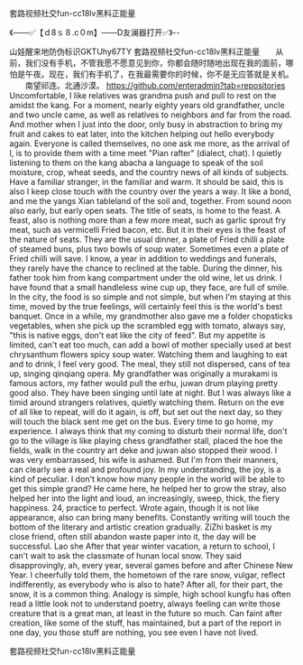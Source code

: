 套路视频社交fun-cc18lv黑料正能量

《——✅【ｄ8ｓ８.c０m】——D友澜器打开✅》--

山娃醒来地防伪标识GKTUhy67TY
套路视频社交fun-cc18lv黑料正能量　　从前，我们没有手机，不管我愿不愿意见到你，你都会随时随地出现在我的面前，哪怕是午夜。现在，我们有手机了，在我最需要你的时候，你不是无应答就是关机。
　　南望祁连。北通沙漠。
https://github.com/enteradmin?tab=repositories
Uncomfortable, I like relatives was grandma push and pull to rest on the amidst the kang.
For a moment, nearly eighty years old grandfather, uncle and two uncle came, as well as relatives to neighbors and far from the road.
And mother when I just into the door, only busy in abstraction to bring my fruit and cakes to eat later, into the kitchen helping out hello everybody again.
Everyone is called themselves, no one ask me more, as the arrival of I, is to provide them with a time meet "Pian rafter" (dialect, chat).
I quietly listening to them on the kang abacha a language to speak of the soil moisture, crop, wheat seeds, and the country news of all kinds of subjects.
Have a familiar stranger, in the familiar and warm.
It should be said, this is also I keep close touch with the country over the years a way.
It like a bond, and me the yangs Xian tableland of the soil and, together.
From sound noon also early, but early open seats.
The title of seats, is home to the feast.
A feast, also is nothing more than a few more meat, such as garlic sprout fry meat, such as vermicelli Fried bacon, etc.
But it in their eyes is the feast of the nature of seats.
They are the usual dinner, a plate of Fried chilli a plate of steamed buns, plus two bowls of soup water.
Sometimes even a plate of Fried chilli will save.
I know, a year in addition to weddings and funerals, they rarely have the chance to reclined at the table.
During the dinner, his father took him from kang compartment under the old wine, let us drink.
I have found that a small handleless wine cup up, they face, are full of smile.
In the city, the food is so simple and not simple, but when I'm staying at this time, moved by the true feelings, will certainly feel this is the world's best banquet.
Once in a while, my grandmother also gave me a folder chopsticks vegetables, when she pick up the scrambled egg with tomato, always say, "this is native eggs, don't eat like the city of feed".
But my appetite is limited, can't eat too much, can add a bowl of mother specially used at best chrysanthum flowers spicy soup water.
Watching them and laughing to eat and to drink, I feel very good.
The meal, they still not dispersed, cans of tea up, singing qinqiang opera.
My grandfather was originally a murakami is famous actors, my father would pull the erhu, juwan drum playing pretty good also.
They have been singing until late at night.
But I was always like a timid around strangers relatives, quietly watching them.
Return on the eve of all like to repeat, will do it again, is off, but set out the next day, so they will touch the black sent me get on the bus.
Every time to go home, my experience.
I always think that my coming to disturb their normal life, don't go to the village is like playing chess grandfather stall, placed the hoe the fields, walk in the country art deke and juwan also stopped their wood.
I was very embarrassed, his wife is ashamed.
But I'm from their manners, can clearly see a real and profound joy.
In my understanding, the joy, is a kind of peculiar.
I don't know how many people in the world will be able to get this simple grand?
He came here, he helped her to grow the stray, also helped her into the light and loud, an increasingly, sweep, thick, the fiery happiness.
24, practice to perfect.
Wrote again, though it is not like appearance, also can bring many benefits.
Constantly writing will touch the bottom of the literary and artistic creation gradually.
ZiZhi basket is my close friend, often still abandon waste paper into it, the day will be successful.
Lao she
After that year winter vacation, a return to school, I can't wait to ask the classmate of hunan local snow.
They said disapprovingly, ah, every year, several games before and after Chinese New Year.
I cheerfully told them, the hometown of the rare snow, vulgar, reflect indifferently, as everybody who is also to hate?
After all, for their part, the snow, it is a common thing.
Analogy is simple, high school kungfu has often read a little look not to understand poetry, always feeling can write those creature that is a great man, at least in the future so much.
Can faint after creation, like some of the stuff, has maintained, but a part of the report in one day, you those stuff are nothing, you see even I have not lived.




套路视频社交fun-cc18lv黑料正能量
